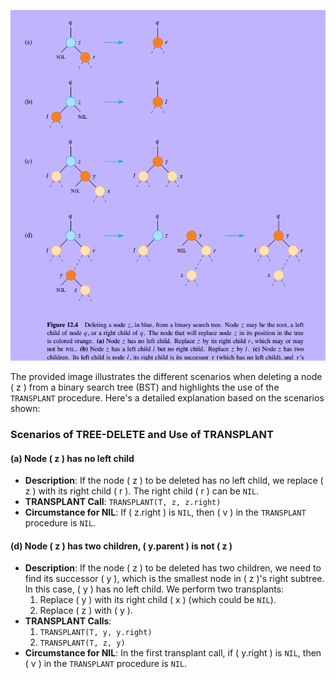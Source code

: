 ![tree-delete](../tree_delete/tree-delete.png)

The provided image illustrates the different scenarios when deleting a node \( z \) from a binary search tree (BST) and highlights the use of the `TRANSPLANT` procedure. Here's a detailed explanation based on the scenarios shown:

### Scenarios of TREE-DELETE and Use of TRANSPLANT

#### (a) Node \( z \) has no left child
- **Description**: If the node \( z \) to be deleted has no left child, we replace \( z \) with its right child \( r \). The right child \( r \) can be `NIL`.
- **TRANSPLANT Call**: `TRANSPLANT(T, z, z.right)`
- **Circumstance for NIL**: If \( z.right \) is `NIL`, then \( v \) in the `TRANSPLANT` procedure is `NIL`.


#### (d) Node \( z \) has two children, \( y.parent \) is not \( z \)
- **Description**: If the node \( z \) to be deleted has two children, we need to find its successor \( y \), which is the smallest node in \( z \)'s right subtree. In this case, \( y \) has no left child. We perform two transplants:
  1. Replace \( y \) with its right child \( x \) (which could be `NIL`).
  2. Replace \( z \) with \( y \).
- **TRANSPLANT Calls**:
  1. `TRANSPLANT(T, y, y.right)`
  2. `TRANSPLANT(T, z, y)`
- **Circumstance for NIL**: In the first transplant call, if \( y.right \) is `NIL`, then \( v \) in the `TRANSPLANT` procedure is `NIL`.
